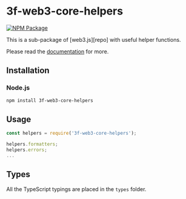 # 3f-web3-core-helpers

[![NPM Package][npm-image]][npm-url] 

This is a sub-package of [web3.js][repo] with useful helper functions.

Please read the [documentation][docs] for more.

## Installation

### Node.js

```bash
npm install 3f-web3-core-helpers
```

## Usage

```js
const helpers = require('3f-web3-core-helpers');

helpers.formatters;
helpers.errors;
...
```

## Types

All the TypeScript typings are placed in the `types` folder.

[docs]: http://web3js.readthedocs.io/en/1.0/
[npm-image]: https://img.shields.io/npm/v/web3-core.svg
[npm-url]: https://npmjs.org/package/web3-core